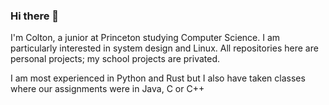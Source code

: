 ### Hi there 👋

I'm Colton, a junior at Princeton studying Computer Science. I am particularly interested in system design and Linux. 
All repositories here are personal projects; my school projects are privated.

I am most experienced in Python and Rust but I also have taken classes where our assignments were in Java, C or C++


